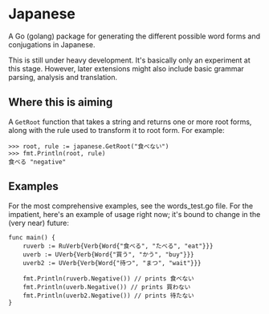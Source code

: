 Japanese
=========

A Go (golang) package for generating the different possible word forms and conjugations in Japanese. 

This is still under heavy development. It's basically only an experiment at this stage. However, later extensions might also include basic grammar parsing, analysis and translation. 

Where this is aiming
--------

A `GetRoot` function that takes a string and returns one or more root forms, along with the rule used to transform it to root form. For example:

```
>>> root, rule := japanese.GetRoot("食べない")
>>> fmt.Println(root, rule)
食べる "negative"
```

Examples
--------
For the most comprehensive examples, see the words_test.go file. For the impatient, here's an example of usage right now; it's bound to change in the (very near) future:

    func main() {
        ruverb := RuVerb{Verb{Word{"食べる", "たべる", "eat"}}}
        uverb := UVerb{Verb{Word{"買う", "かう", "buy"}}}
        uverb2 := UVerb{Verb{Word{"待つ", "まつ", "wait"}}}

        fmt.Println(ruverb.Negative()) // prints 食べない
        fmt.Println(uverb.Negative()) // prints 買わない
        fmt.Println(uverb2.Negative()) // prints 待たない
    }
